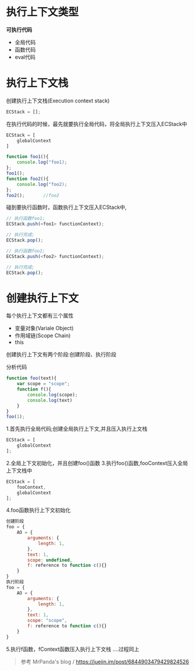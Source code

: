 # 执行上下文类型
 **可执行代码**
 * 全局代码
 * 函数代码
 * eval代码

# 执行上下文栈
创建执行上下文栈(Execution context stack)
```js
ECStack = [];
```
在执行代码的时候，最先就要执行全局代码，将全局执行上下文压入ECStack中
```js
ECStack = [
    globalContext
]
```
```js
function foo1(){
    console.log("foo1);
};
foo1();
function foo2(){
    console.log("foo2);
};
foo2();       //foo2
```
碰到要执行函数时，函数执行上下文压入ECStack中,
```js
// 执行函数foo1;
ECStack.push(<foo1> functionContext);

// 执行完成;
ECStack.pop();

// 执行函数foo2;
ECStack.push(<foo2> functionContext);

// 执行完成;
ECStack.pop();
```
# 创建执行上下文
每个执行上下文都有三个属性
* 变量对象(Variale Object)
* 作用域链(Scope Chain)
* this 

创建执行上下文有两个阶段:创建阶段、执行阶段

分析代码
```js
function foo(text){
    var scope = "scope";
    function f(){
        console.log(scope);
        console.log(text)
    }
}
foo(1);
```
1.首先执行全局代码;创建全局执行上下文,并且压入执行上文栈
```js
ECStack = [
    globalContext
];
```
2.全局上下文初始化，并且创建foo()函数
3.执行foo()函数,fooContext压入全局上下文栈中
```js
ECStack = [
    fooContext,
    globalContext
];
```
4.foo函数执行上下文初始化
```js
创建阶段
foo = {
    AO = {
        arguments: {
            length: 1,
        },
        text: 1,
        scope: undefined,
        f: reference to function c(){}
    }
}
执行阶段
foo = {
    AO = {
        arguments: {
            length: 1,
        },
        text: 1,
        scope: "scope",
        f: reference to function c(){}
    }
}
```
5.执行f函数，fContext函数压入执行上下文栈
....过程同上
>参考 MrPanda's blog / https://juejin.im/post/6844903479429824526